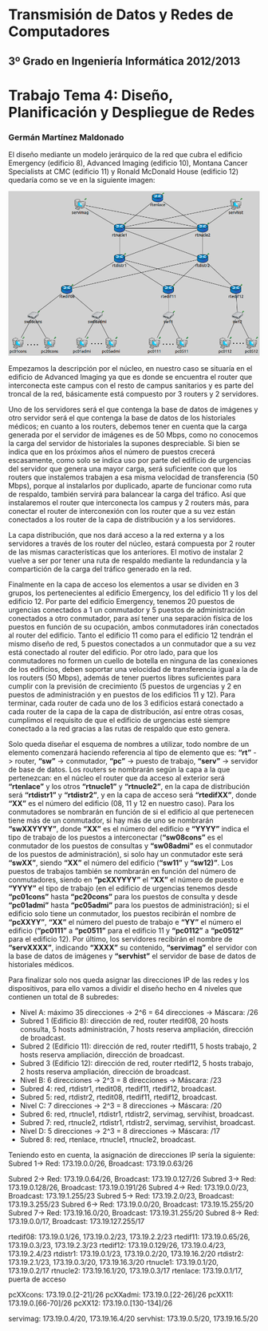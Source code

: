 Transmisión de Datos y Redes de Computadores
============================================
3º Grado en Ingeniería Informática 2012/2013
--------------------------------------------


# Trabajo Tema 4: Diseño, Planificación y Despliegue de Redes
### Germán Martínez Maldonado

El diseño mediante un modelo jerárquico de la red que cubra el edificio  Emergency (edificio 8), Advanced Imaging (edificio 10), Montana Cancer Specialists at CMC (edificio 11) y Ronald McDonald House (edificio 12) quedaría como se ve en la siguiente imagen:

![tra04_img01](imagenes/tra04_img01.png)

Empezamos la descripción por el núcleo, en nuestro caso se situaría en el edificio de Advanced Imaging ya que es donde se encuentra el router que interconecta este campus con el resto de campus sanitarios y es parte del troncal de la red, básicamente está compuesto por 3 routers y 2 servidores.

Uno de los servidores será el que contenga la base de datos de imágenes y otro servidor será el que contenga la base de datos de los historiales médicos; en cuanto a los routers, debemos tener en cuenta que la carga generada por el servidor de imágenes es de 50 Mbps, como no conocemos la carga del servidor de historiales la supones despreciable. Si bien se indica que en los próximos años el número de puestos crecerá escasamente, como solo se indica uso por parte del edificio de urgencias del servidor que genera una mayor carga, será suficiente con que los routers que instalemos trabajen a esa misma velocidad de transferencia (50 Mbps), porque al instalarlos por duplicado, aparte de funcionar como ruta de respaldo, también servirá para balancear la carga del tráfico. Así que instalaremos el router que interconecta los campus y 2 routers más, para conectar el router de interconexión con los router que a su vez están conectados a los router de la capa de distribución y a los servidores.

La capa distribución, que nos dará acceso a la red externa y a los servidores a través de los router del núcleo, estará compuesta por 2 router de las mismas características que los anteriores. El motivo de instalar 2 vuelve a ser por tener una ruta de respaldo mediante la redundancia y la compartición de la carga del tráfico generado en la red.

Finalmente en la capa de acceso los elementos a usar se dividen en 3 grupos, los pertenecientes al edificio Emergency, los del edificio 11 y los del edificio 12. Por parte del edificio Emergency, tenemos 20 puestos de urgencias conectados a 1 un conmutador y 5 puestos de administración conectados a otro conmutador, para así tener una separación física de los puestos en función de su ocupación, ambos conmutadores irán conectados al router del edificio. Tanto el edificio 11 como para el edificio 12 tendrán el mismo diseño de red, 5 puestos conectados a un conmutador que a su vez está conectado al router del edificio. Por otro lado, para que los conmutadores no formen un cuello de botella en ninguna de las conexiones de los edificios, deben soportar una velocidad de transferencia igual a la de los routers (50 Mbps), además de tener puertos libres suficientes para cumplir con la previsión de crecimiento (5 puestos de urgencias y 2 en puestos de administración y en puestos de los edificios 11 y 12). Para terminar, cada router de cada uno de los 3 edificios estará conectado a cada router de la capa de la capa de distribución, así entre otras cosas, cumplimos el requisito de que el edificio de urgencias esté siempre conectado a la red gracias a las rutas de respaldo que esto genera.

Solo queda diseñar el esquema de nombres a utilizar, todo nombre de un  elemento comenzará haciendo referencia al tipo de elemento que es: **“rt”** -> router, **“sw”** -> conmutador, **“pc”** -> puesto de trabajo, **“serv”** -> servidor de base de datos. Los routers se nombrarán según la capa a la que pertenezcan: en el núcleo el router que da acceso al exterior será **“rtenlace”** y los otros **“rtnucle1”** y **“rtnucle2”**, en la capa de distribución será **“rtdistr1”** y **“rtdistr2”**, y en la capa de acceso será **“rtedifXX”**, donde **“XX”** es el número del edificio (08, 11 y 12 en nuestro caso). Para los conmutadores se nombrarán en función de si el edificio al que pertenecen tiene más de un conmutador, si hay más de uno se nombrarán **“swXXYYYY”**, donde **“XX”** es el número del edificio e **“YYYY”** indica el tipo de trabajo de los puestos a interconectar (**“sw08cons”** es el conmutador de los puestos de consultas y **“sw08admi”** es el conmutador de los puestos de administración), si solo hay un conmutador este será **“swXX”**, siendo **“XX”** el número del edificio (**“sw11”** y **“sw12)”**. Los puestos de trabajos también se nombrarán en función del número de conmutadores, siendo en **“pcXXYYYY”** el **“XX”** el número de puesto e **“YYYY”** el tipo de trabajo (en el edificio de urgencias tenemos desde **“pc01cons”** hasta **“pc20cons”** para los puestos de consulta y desde **“pc01admi”** hasta **“pc05admi”** para los puestos de administración); si el edificio solo tiene un conmutador, los puestos recibirán el nombre de **“pcXXYY”**, **“XX”** el número del puesto de trabajo e **“YY”** el número el edificio (**“pc0111”** a **“pc0511”** para el edificio 11 y **“pc0112”** a **“pc0512”** para el edificio 12). Por último, los servidores recibirán el nombre de **“servXXXX”**, indicando **“XXXX”** su contenido, **“servimag”** el servidor con la base de datos de imágenes y **“servhist”** el servidor de base de datos de historiales médicos.

Para finalizar solo nos queda asignar las direcciones IP de las redes y los dispositivos, para ello vamos a dividir el diseño hecho en 4 niveles que contienen un total de 8 subredes:

* Nivel A: máximo 35 direcciones -> 2^6 = 64 direcciones -> Máscara: /26
 * Subred  1  (Edificio  8):  dirección  de  red,  router  rtedif08,  20  hosts  consulta,  5  hosts administración, 7 hosts reserva ampliación, dirección de broadcast.
 * Subred 2 (Edificio 11): dirección de red, router rtedif11, 5 hosts trabajo, 2 hosts reserva ampliación, dirección de broadcast.
 * Subred 3 (Edificio 12): dirección de red, router rtedif12, 5 hosts trabajo, 2 hosts reserva ampliación, dirección de broadcast.
* Nivel B: 6 direcciones -> 2^3 = 8 direcciones -> Máscara: /23
 * Subred 4: red, rtdistr1, rtedit08, rtedif11, rtedif12, broadcast.
 * Subred 5: red, rtdistr2, rtedit08, rtedif11, rtedif12, broadcast.
* Nivel C: 7 direcciones -> 2^3 = 8 direcciones -> Máscara: /20
 * Subred 6: red, rtnucle1, rtdistr1, rtdistr2, servimag, servihist, broadcast.
 * Subred 7: red, rtnucle2, rtdistr1, rtdistr2, servimag, servihist, broadcast.
* Nivel D: 5 direcciones -> 2^3 = 8 direcciones -> Máscara: /17
 * Subred 8: red, rtenlace, rtnucle1, rtnucle2, broadcast.

Teniendo esto en cuenta, la asignación de direcciones IP sería la siguiente: Subred 1-> Red: 173.19.0.0/26,	Broadcast: 173.19.0.63/26

Subred 2-> Red: 173.19.0.64/26,     Broadcast: 173.19.0.127/26
Subred 3-> Red: 173.19.0.128/26,    Broadcast: 173.19.0.191/26 
Subred 4-> Red: 173.19.0.0/23,      Broadcast: 173.19.1.255/23 
Subred 5-> Red: 173.19.2.0/23,      Broadcast: 173.19.3.255/23 
Subred 6-> Red: 173.19.0.0/20,      Broadcast: 173.19.15.255/20 
Subred 7-> Red: 173.19.16.0/20,     Broadcast: 173.19.31.255/20 
Subred 8-> Red: 173.19.0.0/17,      Broadcast: 173.19.127.255/17

rtedif08: 173.19.0.1/26,    173.19.0.2/23,  173.19.2.2/23
rtedif11: 173.19.0.65/26,   173.19.0.3/23,  173.19.2.3/23
rtedif12: 173.19.0.129/26,  173.19.0.4/23,  173.19.2.4/23
rtdistr1: 173.19.0.1/23,    173.19.0.2/20,  173.19.16.2/20
rtdistr2: 173.19.2.1/23,    173.19.0.3/20,  173.19.16.3/20
rtnucle1: 173.19.0.1/20,    173.19.0.2/17
rtnucle2: 173.19.16.1/20,   173.19.0.3/17
rtenlace: 173.19.0.1/17,    puerta de acceso

pcXXcons: 173.19.0.[2-21]/26 
pcXXadmi: 173.19.0.[22-26]/26 
pcXX11:   173.19.0.[66-70]/26 
pcXX12:   173.19.0.[130-134]/26

servimag: 173.19.0.4/20,    173.19.16.4/20
servhist: 173.19.0.5/20,    173.19.16.5/20
